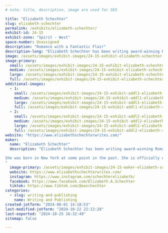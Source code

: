 ```yaml
---
# note: title, description, image are used for SEO

title: "Elizabeth Schechter"
slug: elizabeth-schechter
permalink: /exhibits/elizabeth-schechter/
exhibit-id: 24-15
exhibit-zone: "Spirit - West"
space-number: Unassigned
description: "Romance with a Fantastic Flair"
description-long: "Elizabeth Schechter has been writing award-winning Romantasy since before romantasy was a word. Her writing credits include the award-winning steampunk romance House of Sable Locks, the Celtic fantasy Princes of Air, and 2021 VIVIAN finalist Written in Water."
image: /assets/images/exhibit-images/24-15-exhibit-elizabeth-schechter-img-20230922-140924-721-large.jpg
image-primary: 
  small: /assets/images/exhibit-images/24-15-exhibit-elizabeth-schechter-img-20230922-140924-721-small.jpg
  medium: /assets/images/exhibit-images/24-15-exhibit-elizabeth-schechter-img-20230922-140924-721-medium.jpg
  large: /assets/images/exhibit-images/24-15-exhibit-elizabeth-schechter-img-20230922-140924-721-large.jpg
  full: /assets/images/exhibit-images/24-15-exhibit-elizabeth-schechter-img-20230922-140924-721-full.jpg
additional-images: 
  - 1:
    small: /assets/images/exhibit-images/24-15-exhibit-addl1-elizabeth-schechter-2024-01-21-15-10-36-small.jpg
    medium: /assets/images/exhibit-images/24-15-exhibit-addl1-elizabeth-schechter-2024-01-21-15-10-36-medium.jpg
    large: /assets/images/exhibit-images/24-15-exhibit-addl1-elizabeth-schechter-2024-01-21-15-10-36-large.jpg
    full: /assets/images/exhibit-images/24-15-exhibit-addl1-elizabeth-schechter-2024-01-21-15-10-36-full.jpg
  - 2:
    small: /assets/images/exhibit-images/24-15-exhibit-addl2-elizabeth-schechter-2024-06-23-14-23-43-small.jpg
    medium: /assets/images/exhibit-images/24-15-exhibit-addl2-elizabeth-schechter-2024-06-23-14-23-43-medium.jpg
    large: /assets/images/exhibit-images/24-15-exhibit-addl2-elizabeth-schechter-2024-06-23-14-23-43-large.jpg
    full: /assets/images/exhibit-images/24-15-exhibit-addl2-elizabeth-schechter-2024-06-23-14-23-43-full.jpg
website: "https://www.elizabethschechterwrites.com/"
maker: 
  name: "Elizabeth Schechter"
  description: "Elizabeth Schechter has been writing award-winning Romantasy since before the word was coined. Her writing credits include the award-winning steampunk romance House of Sable Locks, the Celtic fantasy Princes of Air, and 2021 VIVIAN finalist Written in Water.

She was born in New York at some point in the past. She is officially old enough to know better, but refuses to grow up. She lives in Central Florida with her husband and son. 
"
  image-primary: /assets/images/exhibit-images/24-15-maker-elizabeth-schechter-wp-logo-medium.jpg
  website: https://www.elizabethschechterwrites.com/
  instagram: https://www.instagram.com/schechterelizabeth/
  facebook: https://www.facebook.com/Elizabeth.A.Schechter
  tiktok: https://www.tiktok.com/@easchechter
categories: 
  - slug: writing-and-publishing
    name: Writing and Publishing
created-jotform: "2024-08-01 14:18:53"
last-modified-jotform: "2024-10-22 22:12:28"
last-exported: "2024-10-25 16:32:49"
sitemap: false

---
```

